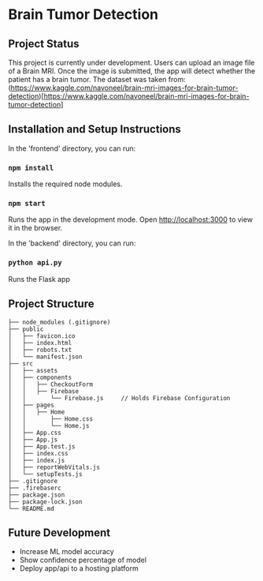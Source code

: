 # Brain Tumor Detection

## Project Status
This project is currently under development. Users can upload an image file of a Brain MRI. Once the image is submitted, the app will detect whether the patient has a brain tumor. The dataset was taken from: (https://www.kaggle.com/navoneel/brain-mri-images-for-brain-tumor-detection)[https://www.kaggle.com/navoneel/brain-mri-images-for-brain-tumor-detection]

## Installation and Setup Instructions

In the 'frontend' directory, you can run:

### `npm install`
Installs the required node modules.

### `npm start`
Runs the app in the development mode.
Open [http://localhost:3000](http://localhost:3000) to view it in the browser.

In the 'backend' directory, you can run:

### `python api.py`
Runs the Flask app

## Project Structure
```
├── node_modules (.gitignore)
├── public
│   ├── favicon.ico
│   ├── index.html
│   ├── robots.txt
│   └── manifest.json
├── src
│   ├── assets
│   ├── components
│   │   ├── CheckoutForm
│   │   ├── Firebase
│   │       └── Firebase.js     // Holds Firebase Configuration
│   ├── pages
│   │   ├── Home
│   │       ├── Home.css
│   │       └── Home.js
│   ├── App.css
│   ├── App.js
│   ├── App.test.js
│   ├── index.css
│   ├── index.js
│   ├── reportWebVitals.js
│   └── setupTests.js
├── .gitignore
├── .firebaserc
├── package.json
├── package-lock.json
└── README.md
```
## Future Development
- Increase ML model accuracy
- Show confidence percentage of model
- Deploy app/api to a hosting platform